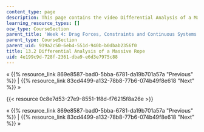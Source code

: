 ```yaml
---
content_type: page
description: This page contains the video Differential Analysis of a Massive Rope.
learning_resource_types: []
ocw_type: CourseSection
parent_title: 'Week 4: Drag Forces, Constraints and Continuous Systems'
parent_type: CourseSection
parent_uid: 919a2c50-6eb4-551d-940b-b0dbab2356f0
title: 13.2 Differential Analysis of a Massive Rope
uid: 4e199c9d-728f-2361-dba9-e6d3e7975c88
---
```


« {{% resource_link 869e8587-bad0-5bba-6781-da19b701a57a "Previous" %}} | {{% resource_link 83cd4499-a132-78b8-77b6-074b49f8e618 "Next" %}} »

{{< resource 0c8e7d53-27e9-8551-1f8d-f76215f8a26e >}}

« {{% resource_link 869e8587-bad0-5bba-6781-da19b701a57a "Previous" %}} | {{% resource_link 83cd4499-a132-78b8-77b6-074b49f8e618 "Next" %}} »